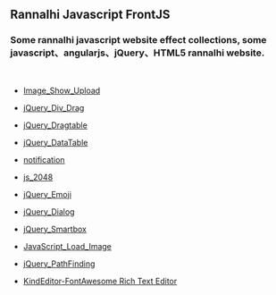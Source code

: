 ## Rannalhi Javascript FrontJS

<h3>
Some rannalhi javascript website effect collections, some javascript、angularjs、jQuery、HTML5 rannalhi website.
</h3>
</br>

* [Image_Show_Upload](https://silence940109.github.io/FrontJS/image_show_upload/)

* [jQuery_Div_Drag](https://silence940109.github.io/FrontJS/jQuery_Div_Drag/)

* [jQuery_Dragtable](https://silence940109.github.io/FrontJS/jQuery_Dragtable/)

* [jQuery_DataTable](https://silence940109.github.io/FrontJS/jQuery_DataTable/)

* [notification](https://silence940109.github.io/FrontJS/notification/)

* [js_2048](https://silence940109.github.io/FrontJS/js_2048/)

* [jQuery_Emoji](https://silence940109.github.io/FrontJS/jQuery_Emoji)

* [jQuery_Dialog](https://silence940109.github.io/FrontJS/jQuery_Dialog)

* [jQuery_Smartbox](https://silence940109.github.io/FrontJS/jQuery_Smartbox)

* [JavaScript_Load_Image](https://silence940109.github.io/FrontJS/JavaScript_Load_Image)

* [jQuery_PathFinding](https://silence940109.github.io/FrontJS/jQuery_PathFinding)
 
* [KindEditor-FontAwesome Rich Text Editor](https://silence940109.github.io/FrontJS/KindEditor-FontAwesome)